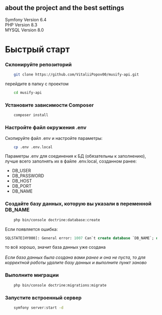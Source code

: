 ## about the project and the best settings
Symfony Version 6.4
<br>
PHP Version 8.3
<br>
MYSQL Version 8.0

# Быстрый старт

### Склонируйте репозиторий
```bash
    git clone https://github.com/VitaliiPopov00/musify-api.git
```
перейдите в папку с проектом
```bash
    cd musify-api
```

### Установите зависимости Composer
``` bash
    composer install
```

### Настройте файл окружения .env
Скопируйте файл .env и настройте параметры:
```bash
    cp .env .env.local
```
Параметры .env для соединения к БД (обязательны к заполнению), лучше всего заполнять их в файле .env.local, созданном ранее:
* DB_USER
* DB_PASSWORD
* DB_HOST
* DB_PORT
* DB_NAME

### Создайте базу данных, которую вы указали в переменной DB_NAME
```bash
    php bin/console doctrine:database:create
```
Если появляется ошибка:
```SQL
SQLSTATE[HY000]: General error: 1007 Can`t create database `DB_NAME`; database exists
```
то всё хорошо, значит база данных уже создана
<br>
<br>
*Если база данных была создана вами ранее и она не пуста, то для корректной работы удалите базу данных и выполните пункт заново*

### Выполните миграции
```bash
    php bin/console doctrine:migrations:migrate
```

### Запустите встроенный сервер
```bash
    symfony server:start -d
```